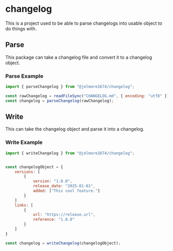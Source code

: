 # changelog

This is a project used to be able to parse changelogs into usable
object to do things with.

## Parse

This package can take a changelog file and convert it to a changelog object.

### Parse Example

```js
import { parseChangelog } from "@jelmore1674/changelog";

const rawChangelog = readFileSync("CHANGELOG.md", { encoding: "utf8" });
const changelog = parseChangelog(rawChangelog);
```

## Write

This can take the changelog object and parse it into a changelog.

### Write Example

```js
import { writeChangelog } from "@jelmore1674/changelog";


const changelogObject = {
    versions: [
        {
            version: "1.0.0",
            release_date: "2025-01-01",
            added: ["This cool feature."]
        }
    ]
    links: [
        {
            url: "https://release.url",
            reference: "1.0.0"
        }
    ]
}

const changelog = writeChangelog(changelogObject);
```
